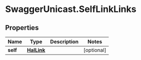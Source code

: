 # SwaggerUnicast.SelfLinkLinks

## Properties

Name | Type | Description | Notes
------------ | ------------- | ------------- | -------------
**self** | [**HalLink**](HalLink.md) |  | [optional] 


